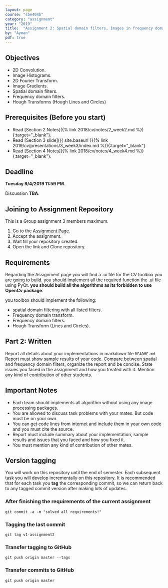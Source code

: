 ```yaml
---
layout: page
course: "sbe404b"
category: "assignment"
year: "2019"
title:  "Assignment 2: Spatial domain filters, Images in frequency domain, and Hough Transforms"
by: "Ayman"
pdf: true
---
```



## Objectives

* 2D Convolution.
* Image Histograms.
* 2D Fourier Transform.
* Image Gradients.
* Spatial domain filters.
* Frequency domain filters.
* Hough Transforms (Hough Lines and Circles)

## Prerequisites (Before you start)

* Read [Section 2 Notes]({% link 2018/cv/notes/2_week2.md %}){:target="_blank"}.
* Read [Section 3 slide]({{ site.baseurl }}{% link 2019/cv/presentations/3_week3/index.md %}){:target="_blank"}
* Read [Section 4 Notes]({% link 2018/cv/notes/4_week4.md %}){:target="_blank"}.


## Deadline

**Tuesday 9/4/2019 11:59 PM.**

Discussion **TBA**.

## Joining to Assignment Repository

This is a Group assignment 3 members maximum.

1. Go to the [Assignment Page](https://classroom.github.com/g/VKu8qGpP).
2. Accept the assignment.
3. Wait till your repository created.
4. Open the link and Clone repository.

## Requirements

Regarding the Assignment page you will find a .ui file for the CV toolbox you are going to build. you should implement all the required function the .ui file using PyQt. **you should build all the algorithms as its forbidden to use OpenCv package**.

you toolbox should implement the following:

* spatial domain filtering with all listed filters.
* Frequency domain transform.
* Frequency domain filters.
* Hough Transform (Lines and Circles).

## Part 2: Written

Report all details about your implementations in markdown file `README.md`. Report must show sample results of your code. Compare between spatial and frequency domain filters, organize the report and be concise. State issues you faced in the assignment and how you treated with it. Mention any kind of contribution of other students.


## Important Notes 

* Each team should implements all algorithm without using any image processing packages. 
* You are allowed to discuss task problems with your mates. But code must be on your own.
* You can get code lines from internet and include them in your own code and you must cite the source.
* Report must include summary about your implementation, sample results and issues that you faced and how you fixed it.
* You must mention any kind of contribution of other mates.

## Version tagging

You will work on this repository until the end of semester. Each subsequent task you will develop incrementally on this repository. It is recommended that for each task you **tag** the corresponding commit, so we can return back to any tagged commit version after making lots of updates.

### After finishing the requirements of the current assignment

```terminal
git commit -a -m "solved all requirements!"
```

### Tagging the last commit

```terminal
git tag v1-assignment2
```

### Transfer tagging to GitHub

```terminal
git push origin master --tags
```

### Transfer commits to GitHub

```terminal
git push origin master
```